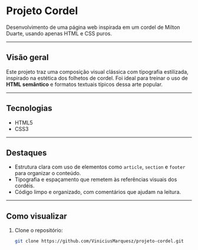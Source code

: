 # Projeto Cordel

Desenvolvimento de uma página web inspirada em um cordel de Milton Duarte, usando apenas HTML e CSS puros.

---

##  Visão geral

Este projeto traz uma composição visual clássica com tipografia estilizada, inspirado na estética dos 
folhetos de cordel. Foi ideal para treinar o uso de **HTML semântico** e formatos textuais típicos dessa 
arte popular.

---

##  Tecnologias

- HTML5  
- CSS3

---

##  Destaques

- Estrutura clara com uso de elementos como `article`, `section` e `footer` para organizar o conteúdo.
- Tipografia e espaçamento que remetem às referências visuais dos cordéis.
- Código limpo e organizado, com comentários que ajudam na leitura.

---

##  Como visualizar

1. Clone o repositório:
   ```bash
   git clone https://github.com/ViniciusMarquesz/projeto-cordel.git
